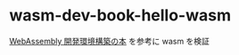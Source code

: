 # wasm-dev-book-hello-wasm

[WebAssembly 開発環境構築の本](https://wasm-dev-book.netlify.app/) を参考に wasm を検証
